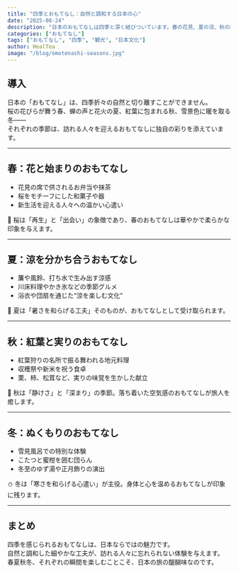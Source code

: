 ```yaml
---
title: "四季とおもてなし：自然と調和する日本の心"
date: "2025-08-24"
description: "日本のおもてなしは四季と深く結びついています。春の花見、夏の涼、秋の紅葉、冬のこたつなど、自然と調和したおもてなし文化を紹介します。"
categories: ["おもてなし"]
tags: ["おもてなし", "四季", "観光", "日本文化"]
author: HealTea
image: "/blog/omotenashi-seasons.jpg"
---
```


## 導入
日本の「おもてなし」は、四季折々の自然と切り離すことができません。  
桜の花びらが舞う春、蝉の声と花火の夏、紅葉に包まれる秋、雪景色に暖を取る冬——  
それぞれの季節は、訪れる人々を迎えるおもてなしに独自の彩りを添えています。  

---

## 春：花と始まりのおもてなし
- 花見の席で供されるお弁当や抹茶  
- 桜をモチーフにした和菓子や器  
- 新生活を迎える人々への温かい心遣い  

🌸 桜は「再生」と「出会い」の象徴であり、春のおもてなしは華やかで柔らかな印象を与えます。  

---

## 夏：涼を分かち合うおもてなし
- 簾や風鈴、打ち水で生み出す涼感  
- 川床料理やかき氷などの季節グルメ  
- 浴衣や団扇を通じた“涼を楽しむ文化”  

🎐 夏は「暑さを和らげる工夫」そのものが、おもてなしとして受け取られます。  

---

## 秋：紅葉と実りのおもてなし
- 紅葉狩りの名所で振る舞われる地元料理  
- 収穫祭や新米を祝う食卓  
- 栗、柿、松茸など、実りの味覚を生かした献立  

🍁 秋は「静けさ」と「深まり」の季節。落ち着いた空気感のおもてなしが旅人を癒します。  

---

## 冬：ぬくもりのおもてなし
- 雪見風呂での特別な体験  
- こたつと蜜柑を囲む団らん  
- 冬至のゆず湯や正月飾りの演出  

⛄ 冬は「寒さを和らげる心遣い」が主役。身体と心を温めるおもてなしが印象に残ります。  

---

## まとめ
四季を感じられるおもてなしは、日本ならではの魅力です。  
自然と調和した細やかな工夫が、訪れる人々に忘れられない体験を与えます。  
春夏秋冬、それぞれの瞬間を楽しむことこそ、日本の旅の醍醐味なのです。  
